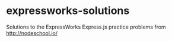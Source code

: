 # expressworks-solutions

Solutions to the ExpressWorks Express.js practice problems from http://nodeschool.io/